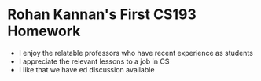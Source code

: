 # Rohan Kannan's First CS193 Homework
- I enjoy the relatable professors who have recent experience as students
- I appreciate the relevant lessons to a job in CS
- I like that we have ed discussion available
